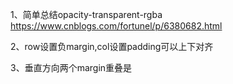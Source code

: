 1、简单总结opacity-transparent-rgba
https://www.cnblogs.com/fortunel/p/6380682.html

2、row设置负margin,col设置padding可以上下对齐

3、垂直方向两个margin重叠是

